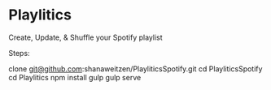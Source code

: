 # Playlitics
Create, Update, &amp; Shuffle your Spotify playlist

Steps:

clone git@github.com:shanaweitzen/PlayliticsSpotify.git 
cd PlayliticsSpotify
cd Playlitics
npm install gulp
gulp serve